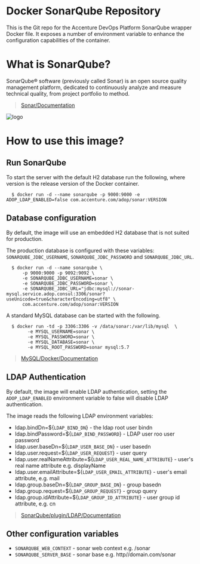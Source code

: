 # Docker SonarQube Repository

This is the Git repo for the Accenture DevOps Platform SonarQube wrapper Docker file. It exposes a number of environment variable to enhance the configuration capabilities of the container.

# What is SonarQube?

SonarQube® software (previously called Sonar) is an open source quality management platform, dedicated to continuously analyze and measure technical quality, from project portfolio to method.

> [Sonar/Documentation](http://docs.sonarqube.org/display/SONAR/Documentation)

![logo](https://upload.wikimedia.org/wikipedia/commons/e/e6/Sonarqube-48x200.png)

# How to use this image?

## Run SonarQube

To start the server with the default H2 database run the following, where version is the release version of the Docker container.
    
      $ docker run -d --name sonarqube -p 9000:9000 -e ADOP_LDAP_ENABLED=false com.accenture.com/adop/sonar:VERSION

## Database configuration

By default, the image will use an embedded H2 database that is not suited for production.

The production database is configured with these variables: `SONARQUBE_JDBC_USERNAME`, `SONARQUBE_JDBC_PASSWORD` and `SONARQUBE_JDBC_URL`.

      $ docker run -d --name sonarqube \
          -p 9000:9000 -p 9092:9092 \
          -e SONARQUBE_JDBC_USERNAME=sonar \
          -e SONARQUBE_JDBC_PASSWORD=sonar \
          -e SONARQUBE_JDBC_URL="jdbc:mysql://sonar-mysql.service.adop.consul:3306/sonar?useUnicode=true&characterEncoding=utf8" \
          com.accenture.com/adop/sonar:VERSION

A standard MySQL database can be started with the following.

      $ docker run -td -p 3306:3306 -v /data/sonar:/var/lib/mysql  \
            -e MYSQL_USERNAME=sonar \
            -e MYSQL_PASSWORD=sonar \
            -e MYSQL_DATABASE=sonar \
            -e MYSQL_ROOT_PASSWORD=sonar mysql:5.7

> [MySQL/Docker/Documentation](https://registry.hub.docker.com/_/mysql/)

## LDAP Authentication

By default, the image will enable LDAP authentication, setting the `ADOP_LDAP_ENABLED` environment variable to false will disable LDAP authentication.

The image reads the following LDAP environment variables:

 * ldap.bindDn=${`LDAP_BIND_DN`} - the ldap root user bindn
 * ldap.bindPassword=${`LDAP_BIND_PASSWORD`} - LDAP user roo user password
 * ldap.user.baseDn=${`LDAP_USER_BASE_DN`} - user basedn
 * ldap.user.request=${`LDAP_USER_REQUEST`} - user query
 * ldap.user.realNameAttribute=${`LDAP_USER_REAL_NAME_ATTRIBUTE`} - user's real name attribute e.g. displayName
 * ldap.user.emailAttribute=${`LDAP_USER_EMAIL_ATTRIBUTE`} - user's email attribute, e.g. mail
 * ldap.group.baseDn=${`LDAP_GROUP_BASE_DN`} - group basedn
 * ldap.group.request=${`LDAP_GROUP_REQUEST`} - group query
 * ldap.group.idAttribute=${`LDAP_GROUP_ID_ATTRIBUTE`} - user group id attribute, e.g. cn

> [SonarQube/plugin/LDAP/Documentation](http://redirect.sonarsource.com/plugins/ldap.html)

## Other configuration variables

 * `SONARQUBE_WEB_CONTEXT` - sonar web context e.g. /sonar
 * `SONARQUBE_SERVER_BASE` - sonar base e.g. http//domain.com/sonar
